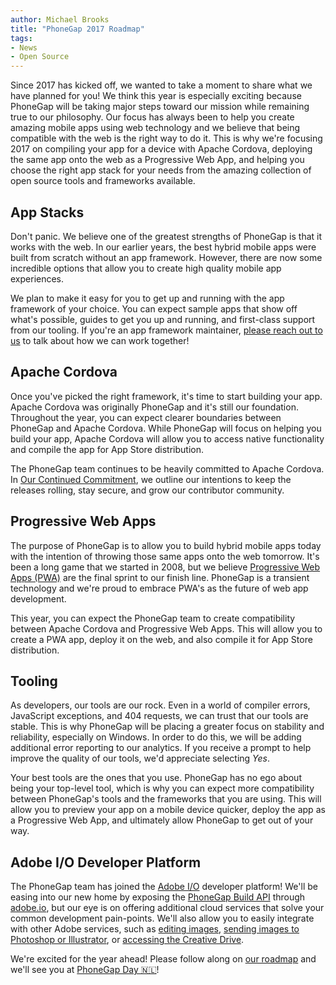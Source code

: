 ```yaml
---
author: Michael Brooks
title: "PhoneGap 2017 Roadmap"
tags:
- News
- Open Source
---
```


Since 2017 has kicked off, we wanted to take a moment to share what we have planned for you! We think this year is especially exciting because PhoneGap will be taking major steps toward our mission while remaining true to our philosophy. Our focus has always been to help you create amazing mobile apps using web technology and we believe that being compatible with the web is the right way to do it. This is why we're focusing 2017 on compiling your app for a device with Apache Cordova, deploying the same app onto the web as a Progressive Web App, and helping you choose the right app stack for your needs from the amazing collection of open source tools and frameworks available.

## App Stacks

Don't panic. We believe one of the greatest strengths of PhoneGap is that it works with the web. In our earlier years, the best hybrid mobile apps were built from scratch without an app framework. However, there are now some incredible options that allow you to create high quality mobile app experiences.

We plan to make it easy for you to get up and running with the app framework of your choice. You can expect sample apps that show off what's possible, guides to get you up and running, and first-class support from our tooling. If you're an app framework maintainer, [please reach out to us](http://phonegap.com/about/contact/) to talk about how we can work together!

## Apache Cordova

Once you've picked the right framework, it's time to start building your app. Apache Cordova was originally PhoneGap and it's still our foundation. Throughout the year, you can expect clearer boundaries between PhoneGap and Apache Cordova. While PhoneGap will focus on helping you build your app, Apache Cordova will allow you to access native functionality and compile the app for App Store distribution.

The PhoneGap team continues to be heavily committed to Apache Cordova. In [Our Continued Commitment](http://phonegap.com/blog/2017/02/14/continued-commitment/), we outline our intentions to keep the releases rolling, stay secure, and grow our contributor community.

## Progressive Web Apps

The purpose of PhoneGap is to allow you to build hybrid mobile apps today with the intention of throwing those same apps onto the web tomorrow. It's been a long game that we started in 2008, but we believe [Progressive Web Apps (PWA)](https://developers.google.com/web/progressive-web-apps/) are the final sprint to our finish line. PhoneGap is a transient technology and we're proud to embrace PWA's as the future of web app development.

This year, you can expect the PhoneGap team to create compatibility between Apache Cordova and Progressive Web Apps. This will allow you to create a PWA app, deploy it on the web, and also compile it for App Store distribution.

## Tooling

As developers, our tools are our rock. Even in a world of compiler errors, JavaScript exceptions, and 404 requests, we can trust that our tools are stable. This is why PhoneGap will be placing a greater focus on stability and reliability, especially on Windows. In order to do this, we will be adding additional error reporting to our analytics. If you receive a prompt to help improve the quality of our tools, we'd appreciate selecting _Yes_.

Your best tools are the ones that you use. PhoneGap has no ego about being your top-level tool, which is why you can expect more compatibility between PhoneGap's tools and the frameworks that you are using. This will allow you to preview your app on a mobile device quicker, deploy the app as a Progressive Web App, and ultimately allow PhoneGap to get out of your way.

## Adobe I/O Developer Platform

The PhoneGap team has joined the [Adobe I/O](https://www.adobe.io/) developer platform! We'll be easing into our new home by exposing the [PhoneGap Build API](http://docs.phonegap.com/phonegap-build/developer-api/) through [adobe.io](https://www.adobe.io/apis.html), but our eye is on offering additional cloud services that solve your common development pain-points. We'll also allow you to easily integrate with other Adobe services, such as [editing images](https://github.com/CreativeSDK/phonegap-plugin-csdk-image-editor), [sending images to Photoshop or Illustrator](https://github.com/CreativeSDK/phonegap-plugin-csdk-send-to-desktop), or [accessing the Creative Drive](https://github.com/CreativeSDK/phonegap-plugin-csdk-asset-browser).

We're excited for the year ahead! Please follow along on [our roadmap](https://github.com/phonegap/phonegap-roadmap/projects/9) and we'll see you at [PhoneGap Day 🇳🇱](http://pgday.phonegap.com/)!
